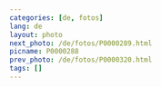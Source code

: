 ```yaml
---
categories: [de, fotos]
lang: de
layout: photo
next_photo: /de/fotos/P0000289.html
picname: P0000288
prev_photo: /de/fotos/P0000320.html
tags: []
---
```

